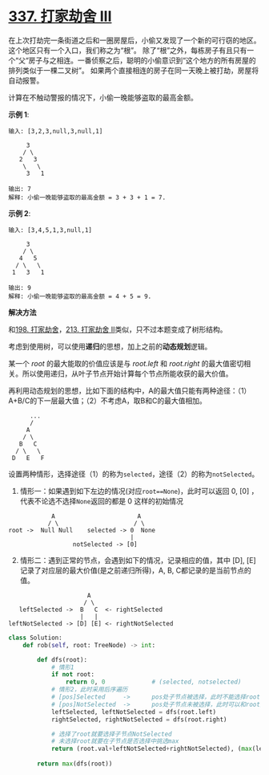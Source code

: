# [337. 打家劫舍 III](https://leetcode-cn.com/problems/house-robber-iii/)

在上次打劫完一条街道之后和一圈房屋后，小偷又发现了一个新的可行窃的地区。这个地区只有一个入口，我们称之为“根”。 除了“根”之外，每栋房子有且只有一个“父“房子与之相连。一番侦察之后，聪明的小偷意识到“这个地方的所有房屋的排列类似于一棵二叉树”。 如果两个直接相连的房子在同一天晚上被打劫，房屋将自动报警。

计算在不触动警报的情况下，小偷一晚能够盗取的最高金额。

**示例 1**:
```
输入: [3,2,3,null,3,null,1]

     3
    / \
   2   3
    \   \ 
     3   1

输出: 7 
解释: 小偷一晚能够盗取的最高金额 = 3 + 3 + 1 = 7.
```

**示例 2**:
```
输入: [3,4,5,1,3,null,1]

     3
    / \
   4   5
  / \   \ 
 1   3   1

输出: 9
解释: 小偷一晚能够盗取的最高金额 = 4 + 5 = 9.
```

**解决方法**

和[198. 打家劫舍](https://leetcode-cn.com/problems/house-robber/)，[213. 打家劫舍 II](https://leetcode-cn.com/problems/house-robber-ii/)类似，只不过本题变成了树形结构。

考虑到使用树，可以使用**递归**的思想，加上之前的**动态规划**逻辑。

某一个 *root* 的最大能取的价值应该是与 *root.left* 和 *root.right* 的最大值密切相关。所以使用递归，从叶子节点开始计算每个节点所能收获的最大价值。

再利用动态规划的思想，比如下面的结构中，A的最大值只能有两种途径：（1）A+B/C的下一层最大值；（2）不考虑A，取B和C的最大值相加。

```
      ...
      /
     A
    / \
   B   C
  / \   \ 
 D   E   F
```

设置两种情形，选择途径（1）的称为`selected`，途径（2）的称为`notSelected`。

1. 情形一：如果遇到如下左边的情况(对应`root==None`)，此时可以返回 0, [0] ，代表不论选不选择`None`返回的都是 0 这样的初始情况
```
            A                       A
           / \                     / \
root ->  Null Null    selected -> 0  None
                                  |
                  notSelected -> [0]  
```
2. 情形二：遇到正常的节点，会遇到如下的情况，记录相应的值，其中 [D], [E] 记录了对应层的最大价值(是之前递归所得)，A, B, C都记录的是当前节点的值。

```
                      A
                     / \
   leftSelected ->  B   C  <- rightSelected
                    |   | 
leftNotSelected -> [D] [E] <- rightNotSelected
```

```py
class Solution:
    def rob(self, root: TreeNode) -> int:

        def dfs(root):
            # 情形1
            if not root:
                return 0, 0             # (selected, notselected)
            # 情形2，此时采用后序遍历
            # [pos]Selected     ->      pos处子节点被选择，此时不能选择root，因为是毗邻的
            # [pos]NotSelected  ->      pos处子节点未被选择，此时可以和root搭配起来跨层  
            leftSelected, leftNotSelected = dfs(root.left)
            rightSelected, rightNotSelected = dfs(root.right)

            # 选择了root就要选择子节点NotSelected
            # 未选择root就要在子节点是否选择中挑选max
            return (root.val+leftNotSelected+rightNotSelected), (max(leftSelected, leftNotSelected)+max(rightSelected, rightNotSelected))
        
        return max(dfs(root))
```